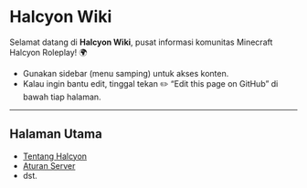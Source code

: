 # Halcyon Wiki

Selamat datang di **Halcyon Wiki**, pusat informasi komunitas Minecraft Halcyon Roleplay! 🌍

- Gunakan sidebar (menu samping) untuk akses konten.
- Kalau ingin bantu edit, tinggal tekan ✏️ “Edit this page on GitHub” di bawah tiap halaman.

---

## Halaman Utama
- [Tentang Halcyon](Tentang.md)
- [Aturan Server](Aturan-Server.md)
- dst.
